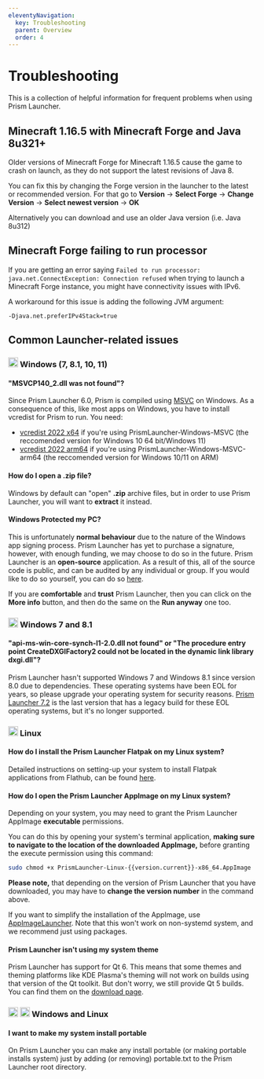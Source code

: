 ```yaml
---
eleventyNavigation:
  key: Troubleshooting
  parent: Overview
  order: 4
---
```


# Troubleshooting

This is a collection of helpful information for frequent problems when using Prism Launcher.

## Minecraft 1.16.5 with Minecraft Forge and Java 8u321+

Older versions of Minecraft Forge for Minecraft 1.16.5 cause the game to crash on launch, as they do not support the latest revisions of Java 8.

You can fix this by changing the Forge version in the launcher to the latest or recommended version.
For that go to **Version** → **Select Forge** → **Change Version** → **Select newest version** → **OK**

Alternatively you can download and use an older Java version (i.e. Java 8u312)

## Minecraft Forge failing to run processor

If you are getting an error saying `Failed to run processor: java.net.ConnectException: Connection refused` when trying to launch a Minecraft Forge instance, you might have connectivity issues with IPv6.

A workaround for this issue is adding the following JVM argument:

```text
-Djava.net.preferIPv4Stack=true
```

## Common Launcher-related issues

### <img src="https://upload.wikimedia.org/wikipedia/commons/8/87/Windows\\_logo\\_-_2021.svg" height="20" /> Windows (7, 8.1, 10, 11)

#### "MSVCP140_2.dll was not found"?

Since Prism Launcher 6.0, Prism is compiled using [MSVC](https://en.wikipedia.org/wiki/Microsoft_Visual_C%2B%2B) on Windows.
As a consequence of this, like most apps on Windows, you have to install vcredist for Prism to run.
You need:

- [vcredist 2022 x64](https://aka.ms/vs/17/release/vc_redist.x64.exe) if you're using PrismLauncher-Windows-MSVC (the reccomended version for Windows 10 64 bit/Windows 11)
- [vcredist 2022 arm64](https://aka.ms/vs/17/release/vc_redist.arm64.exe) if you're using PrismLauncher-Windows-MSVC-arm64 (the reccomended version for Windows 10/11 on ARM)

#### How do I open a .zip file?

Windows by default can "open" **.zip** archive files, but in order to use Prism Launcher, you will want to **extract** it instead.

#### Windows Protected my PC?

This is unfortunately **normal behaviour** due to the nature of the Windows app signing process. Prism Launcher has yet to purchase a signature, however, with enough funding, we may choose to do so in the future. Prism Launcher is an **open-source** application. As a result of this, all of the source code is public, and can be audited by any individual or group. If you would like to do so yourself, you can do so [here](https://github.com/PrismLauncher/PrismLauncher).

If you are **comfortable** and **trust** Prism Launcher, then you can click on the **More info** button, and then do the same on the **Run anyway** one too.

### <img src="https://upload.wikimedia.org/wikipedia/de/c/c2/Microsoft_Windows_7_logo.svg" height="20" /> Windows 7 and 8.1

#### "api-ms-win-core-synch-l1-2.0.dll not found" or "The procedure entry point CreateDXGIFactory2 could not be located in the dynamic link library dxgi.dll"?

Prism Launcher hasn't supported Windows 7 and Windows 8.1 since version 8.0 due to dependencies. These operating systems have been EOL for years, so please upgrade your operating system for security reasons.
[Prism Launcher 7.2](https://github.com/PrismLauncher/PrismLauncher/releases/tag/7.2) is the last version that has a legacy build for these EOL operating systems, but it's no longer supported.

### <img src="https://upload.wikimedia.org/wikipedia/commons/3/3c/TuxFlat.svg" height="20" /> Linux

#### How do I install the Prism Launcher Flatpak on my Linux system?

Detailed instructions on setting-up your system to install Flatpak applications from Flathub, can be found [here](https://flatpak.org/setup/).

#### How do I open the Prism Launcher AppImage on my Linux system?

Depending on your system, you may need to grant the Prism Launcher AppImage **executable** permissions.

You can do this by opening your system's terminal application, **making sure to navigate to the location of the downloaded AppImage,** before granting the execute permission using this command:

```bash
sudo chmod +x PrismLauncher-Linux-{{version.current}}-x86_64.AppImage
```

**Please note,** that depending on the version of Prism Launcher that you have downloaded, you may have to **change the version number** in the command above.

If you want to simplify the installation of the AppImage, use [AppImageLauncher](https://github.com/TheAssassin/AppImageLauncher). Note that this won't work on non-systemd system, and we recommend just using packages.

#### Prism Launcher isn't using my system theme

Prism Launcher has support for Qt 6.
This means that some themes and theming platforms like KDE Plasma's theming will not work on builds using that version of the Qt toolkit.
But don't worry, we still provide Qt 5 builds.
You can find them on the [download page](https://prismlauncher.org/download/linux).

### <img src="https://upload.wikimedia.org/wikipedia/commons/8/87/Windows\\_logo\\_-_2021.svg" height="20" /> <img src="https://upload.wikimedia.org/wikipedia/commons/3/3c/TuxFlat.svg" height="20" /> Windows and Linux

#### I want to make my system install portable

On Prism Launcher you can make any install portable (or making portable installs system) just by adding (or removing) portable.txt to the Prism Launcher root directory.
